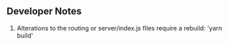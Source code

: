 ## Developer Notes

1. Alterations to the routing or server/index.js files require a rebuild: 'yarn build'
